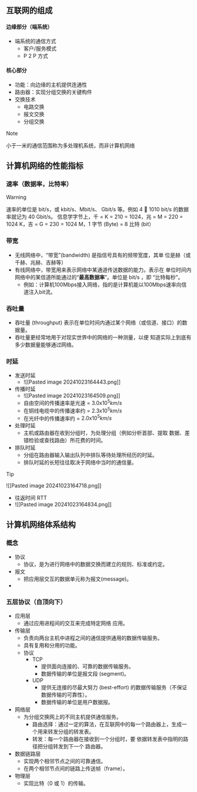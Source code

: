 ## 互联网的组成
#### 边缘部分（端系统）
- 端系统的通信方式
	- 客户/服务模式
	- P 2 P 方式
#### 核心部分
- 功能：向边缘的主机提供连通性
- 路由器：实现分组交换的关键构件
- 交换技术
	- 电路交换
	- 报文交换
	- 分组交换
	
>[!note] 
>小于一米的通信范围称为多处理机系统，而非计算机网络

## 计算机网络的性能指标
### 速率（数据率，比特率）
>[!warning]
>速率的单位是 bit/s，或 kbit/s、Mbit/s、 Gbit/s 等。例如 4  1010 bit/s 的数据率就记为 40 Gbit/s。
>信息学字节上，千 = K = 210 = 1024，兆 = M = 220 = 1024 K，吉 = G = 230 = 1024 M，1 字节 (Byte) = 8 比特 (bit）
### 带宽
- 无线网络中，“带宽”(bandwidth) 是指信号具有的频带宽度，其单 位是赫（或千赫、兆赫、吉赫等）
- 有线网络中，带宽用来表示网络中某通道传送数据的能力。表示在 单位时间内网络中的某信道所能通过的“**最高数据率**”。单位是 bit/s ，即 “比特每秒”。
	- 例如：计算机100Mbps接⼊⽹络，指的是计算机能以100Mbps速率向信 道注⼊bit流。
### 吞吐量
- 吞吐量 (throughput) 表示在单位时间内通过某个网络（或信道、接口）的数据量。
- 吞吐量更经常地用于对现实世界中的网络的一种测量，以便 知道实际上到底有多少数据量能够通过网络。
### 时延
- 发送时延
	- ![[Pasted image 20241023164443.png]]
- 传播时延
	- ![[Pasted image 20241023164509.png]]
	- 自由空间的传播速率是光速 = $3.0 ⅹ 10^5 km/s$
	- 在铜线电缆中的传播速率约 = $2.3 ⅹ 10^5 km/s$
	- 在光纤中的传播速率约 = $2.0 ⅹ 10^5 km/s$
- 处理时延
	- 主机或路由器在收到分组时，为处理分组（例如分析首部、提取 数据、差错检验或查找路由）所花费的时间。
- 排队时延
	- 分组在路由器输入输出队列中排队等待处理所经历的时延。
	- 排队时延的长短往往取决于网络中当时的通信量。
>[!tip]
>![[Pasted image 20241023164718.png]]
>
- 往返时间 RTT
- ![[Pasted image 20241023164834.png]]

## 计算机网络体系结构
### 概念
- 协议
	- 协议，是为进行网络中的数据交换而建立的规则、标准或约定。
- 报文
	- 把应用层交互的数据单元称为报文(message)。
- 

### 五层协议（自顶向下）
- 应用层
	- 通过应用进程间的交互来完成特定网络 应用。
- 传输层
	- 负责向两台主机中进程之间的通信提供通用的数据传输服务。
	- 具有复用和分用的功能。
	- 协议
		- TCP
			- 提供面向连接的、可靠的数据传输服务。
			- 数据传输的单位是报文段 (segment)。
		- UDP
			- 提供无连接的尽最大努力 (best-effort) 的数据传输服务（不保证数据传输的可靠性）。
			- 数据传输的单位是用户数据报。
- 网络层
	- 为分组交换网上的不同主机提供通信服务。
		- 路由选择：通过一定的算法，在互联网中的每一个路由器上，生成一个用来转发分组的转发表。
		- 转发：每一个路由器在接收到一个分组时，要 依据转发表中指明的路径把分组转发到下一个 路由器。
- 数据链路层
	- 实现两个相邻节点之间的可靠通信。
	- 在两个相邻节点间的链路上传送帧（frame）。
- 物理层
	- 实现比特（0 或 1）的传输。